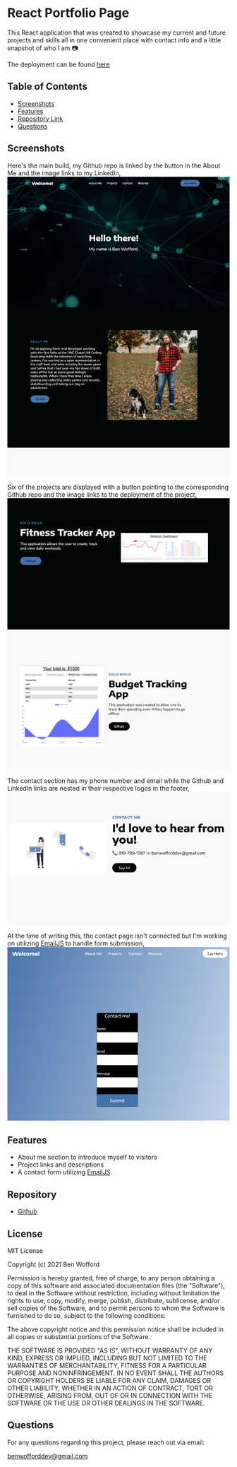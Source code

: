 # React Portfolio Page

This React application that was created to showcase my current and future projects and skills all in one convenient place with contact info and a little snapshot of who I am 📷

The deployment can be found [here](https://benwofford.github.io/react-portfolio/)

## Table of Contents

- [Screenshots ](#Screenshots)
- [Features](#Features)
- [Repository Link](#Repository)
- [Questions](#Questions)

## Screenshots

Here's the main build, my Github repo is linked by the button in the About Me and the image links to my LinkedIn,
<img src="/src/images/main-build.png" />

Six of the projects are displayed with a button pointing to the corresponding Github repo and the image links to the deployment of the project,
<img src="/src/images/projects.png" />

The contact section has my phone number and email while the Github and LinkedIn links are nested in their respective logos in the footer,
<img src="/src/images/contact-section.png" />

At the time of writing this, the contact page isn't connected but I'm working on utilizing [EmailJS](https://www.emailjs.com/) to handle form submission,
<img src="/src/images/contact-page.png" />

## Features

- About me section to introduce myself to visitors
- Project links and descriptions
- A contact form utilizing [EmailJS](https://www.emailjs.com/).

## Repository

- [Github](https://github.com/benwofford/react-portfolio)

## License

MIT License

Copyright (c) 2021 Ben Wofford

Permission is hereby granted, free of charge, to any person obtaining a copy
of this software and associated documentation files (the "Software"), to deal
in the Software without restriction, including without limitation the rights
to use, copy, modify, merge, publish, distribute, sublicense, and/or sell
copies of the Software, and to permit persons to whom the Software is
furnished to do so, subject to the following conditions:

The above copyright notice and this permission notice shall be included in all
copies or substantial portions of the Software.

THE SOFTWARE IS PROVIDED "AS IS", WITHOUT WARRANTY OF ANY KIND, EXPRESS OR
IMPLIED, INCLUDING BUT NOT LIMITED TO THE WARRANTIES OF MERCHANTABILITY,
FITNESS FOR A PARTICULAR PURPOSE AND NONINFRINGEMENT. IN NO EVENT SHALL THE
AUTHORS OR COPYRIGHT HOLDERS BE LIABLE FOR ANY CLAIM, DAMAGES OR OTHER
LIABILITY, WHETHER IN AN ACTION OF CONTRACT, TORT OR OTHERWISE, ARISING FROM,
OUT OF OR IN CONNECTION WITH THE SOFTWARE OR THE USE OR OTHER DEALINGS IN THE
SOFTWARE.

## Questions

For any questions regarding this project, please reach out via email:

benwofforddev@gmail.com
